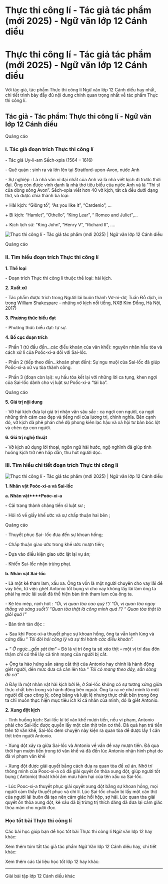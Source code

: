 # Thực thi công lí - Tác giả tác phẩm (mới 2025) - Ngữ văn lớp 12 Cánh diều

# Thực thi công lí - Tác giả tác phẩm (mới 2025) - Ngữ văn lớp 12 Cánh diều

Với tác giả, tác phẩm Thực thi công lí Ngữ văn lớp 12 Cánh diều hay nhất, chi tiết trình bày đầy đủ nội dung chính quan trọng nhất về tác phẩm Thực thi công lí.

## Tác giả - Tác phẩm: Thực thi công lí - Ngữ văn lớp 12 Cánh diều

Quảng cáo

### **I. Tác giả đoạn trích Thực thi công lí**

\- Tác giả Uy-li-am Sếch-xpia (1564 – 1616) 

\- Quê quán : sinh ra và lớn lên tại Stratford-upon-Avon, nước Anh

\- Sự nghiệp : Là nhà văn vĩ đại nhất của Anh và là nhà viết kịch đi trước thời đại. Ông còn được vinh danh là nhà thơ tiêu biểu của nước Anh và là "Thi sĩ của dòng sông Avon”. Sếch-xpia viết hơn 40 vở kịch, tất cả đều dưới dạng thơ, và được chia thành ba loại:

\+ Hài kịch: “Giông tố”, “As you like it”, “Cardenio”, ...

\+ Bi kịch: “Hamlet”, “Othello”, “King Lear”, “ Romeo and Juliet”,...

\+ Kịch lịch sử: “King John”, “Henry V”, “Richard II”, ....

![Thực thi công lí - Tác giả tác phẩm \(mới 2025\) | Ngữ văn lớp 12 Cánh diều](https://vietjack.com/soan-van-lop-12-cd/images/tac-gia-tac-pham-thuc-thi-cong-li.PNG)

Quảng cáo

### **II. Tìm hiểu đoạn trích Thực thi công lí**

**1\. Thể loại**

\- Đoạn trích Thực thi công lí thuộc thể loại: hài kịch.

**2\. Xuất xứ**

\- Tác phẩm được trích trong Người lái buôn thành Vơ-ni-dơ, Tuấn Đỗ dịch, in trong William Shakespare – những vở kịch nổi tiếng, NXB Kim Đồng, Hà Nội, 2017)

**3\. Phương thức biểu đạt**

\- Phương thức biểu đạt: tự sự.

**4\. Bố cục đoạn trích**

\- Phần 1 (từ đầu đến...các điều khoản của văn khế): nguyên nhân hầu tòa và cách xử lí của Poốc-xi-a đối với Sai-lốc.

\- Phần 2 (tiếp theo đến...khoản phạt đền): Sự ngu muội của Sai-lốc đã giúp Poốc-xi-a xử vụ tòa thành công.

\- Phần 3 (đoạn còn lại): vụ hầu tòa kết lại với những lời ca tụng, khen ngợi của Sai-lốc dành cho vị luật sư Poốc-xi-a “tài ba”.

Quảng cáo

**5\. Giá trị nội dung**

\- Vở hài kịch đưa lại giá trị nhân văn sâu sắc : ca ngợi con người, ca ngợi những tình cảm cao đẹp và tiếng nói của lương tri, chính nghĩa. Bên cạnh đó, vở kịch đã phê phán chế độ phong kiến lạc hậu và xã hội tư bản bóc lột và chèn ép con người.

**6\. Giá trị nghệ thuật**

\- Vở kịch sử dụng lời thoại, ngôn ngữ hài hước, ngộ nghĩnh đã giúp tình huống kịch trở nên hấp dẫn, thu hút người đọc.

### **III. Tìm hiểu chi tiết đoạn trích Thực thi công lí**

![Thực thi công lí - Tác giả tác phẩm \(mới 2025\) | Ngữ văn lớp 12 Cánh diều](https://vietjack.com/soan-van-lop-12-cd/images/tac-gia-tac-pham-thuc-thi-cong-li-1.PNG)

**1\. Nhân vật Poóc-xi-a và Sai-lốc**

**a. Nhân vật****Poóc-xi-a**

**-** Cải trang thành chàng tiến sĩ luật sư ; 

\- Hỏi rõ về giấy khế ước và sự chấp thuận hai bên ; 

Quảng cáo

\- Thuyết phục Sai- lốc đưa đến sự khoan hồng; 

\- Chấp thuận giao ước trong khế ước mượn tiền; 

\- Dựa vào điều kiện giao ước lật lại vụ án; 

\- Khiến Sai-lốc nhận trừng phạt.

**b. Nhân vật Sai-lốc**

\- Là một kẻ tham lam, xấu xa. Ông ta vốn là một người chuyên cho vay lãi để vay tiền, từ việc ghét Antonio tốt bụng vì cho vay không lấy lãi làm ông ta phải hạ mức lãi suất đã thể hiện bản tính tham lam của ông ta. 

\- Kẻ lẻo mép, nịnh hót : _“Ôi, vị quan tòa cao quý !”/ “Ôi, vị quan tòa ngay thẳng và sáng suốt”/ “Quan tòa thật là công minh quá !”/ “ Quan tòa thật là giỏi quá !”_

\- Bản tính tàn độc : 

\+ Sau khi Pooc-xi-a thuyết phục sự khoan hồng, ông ta vẫn lạnh lùng và cứng đầu “ _Tôi đòi hỏi công lý và sự thi hành các điều khoản”._

\+ “ _Ở ngực...gần sát tim”_ – Đó là vị trí ông ta sẽ xẻo thịt – một vị trí đau đớn thậm chí có thể lấy cả tính mạng của người bị cắt.

\+ Ông ta hào hứng sẵn sàng cắt thịt của Antonio hay chính là hành động giết người, đến mức đưa cả cân lên tòa “ _Tôi có mang theo đây, sẵn sàng đủ cả”_

_à_ Đây là một nhân vật hài kịch bởi lẽ, ở Sai-lốc không có sự tương xứng giữa thực chất bên trong và hành động bên ngoài. Ông ta ra vẻ như mình là một người đề cao công lý, công bằng và luật lệ nhưng thực chất bên trong ông ta chỉ muốn thực hiện mục tiêu ích kỉ cá nhân của mình, đó là giết Antonio. 

**2\. Xung đột kịch**

\- Tình huống kịch: Sai-lốc kí tờ văn khế mượn tiền, nếu vi phạm, Antonio phải cho Sai-lốc được quyền lấy một cân thịt trên cơ thể. Đã quá hạn trả tiền trên tờ văn khế, Sai-lốc đem chuyện này kiện ra quan tòa để được lấy 1 cân thịt trên người Antonio.

\- Xung đột xảy ra giữa Sai-lốc và Antonio về vấn đề vay mượn tiền. Đã qua thời hạn mượn tiền trong tờ văn khế và đã đến lúc Antonio nhận hình phạt do đã vi phạm văn khế

\- Xung đột được giải quyết bằng cách đưa ra quan tòa để xử án. Nhờ trí thông minh của Pooc-xi-a cô đã giải quyết ổn thỏa xung đột, giúp người tốt bụng ( Antonio) thoát khỏi âm mưu hãm hại của tên xấu xa Sai-lốc.

\- Lúc Pooc-xi-a thuyết phục giải quyết xung đột bằng sự khoan hồng, mọi người cảm thấy thuyết phục và chí lí. Lúc Sai-lốc chuẩn bị lấy một cân thịt của người lái buôn đã tạo nên cảm giác hồi hộp, sợ hãi. Lúc quan tòa giải quyết ổn thỏa xung đột, kẻ xấu đã bị trừng trị thích đáng đã đưa lại cảm giác thỏa mãn cho người đọc.

### **Học tốt bài Thực thi công lí**

Các bài học giúp bạn để học tốt bài Thực thi công lí Ngữ văn lớp 12 hay khác:

Xem thêm tóm tắt tác giả tác phẩm Ngữ Văn lớp 12 Cánh diều hay, chi tiết khác:

Xem thêm các tài liệu học tốt lớp 12 hay khác:

* * *

Giải bài tập lớp 12 Cánh diều khác
